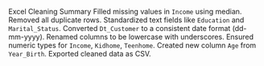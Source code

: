 Excel Cleaning Summary
Filled missing values in `Income` using median.
Removed all duplicate rows.
Standardized text fields like `Education` and `Marital_Status`.
Converted `Dt_Customer` to a consistent date format (dd-mm-yyyy).
Renamed columns to be lowercase with underscores.
Ensured numeric types for `Income`, `Kidhome`, `Teenhome`.
Created new column `Age` from `Year_Birth`.
Exported cleaned data as CSV.

